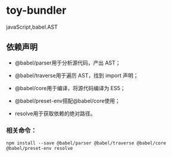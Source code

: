# toy-bundler
javaScript,babel.AST

## 依赖声明
* @babel/parser用于分析源代码，产出 AST；

* @babel/traverse用于遍历 AST，找到 import 声明；

* @babel/core用于编译，将源代码编译为 ES5；

* @babel/preset-env搭配@babel/core使用；

* resolve用于获取依赖的绝对路径。

### 相关命令：
`npm install --save @babel/parser @babel/traverse @babel/core  @babel/preset-env resolve`
